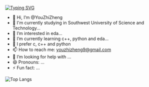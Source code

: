 [![Typing SVG](https://readme-typing-svg.demolab.com?font=Fira+Code&weight=500&size=22&pause=1000&color=58A6FF&width=435&lines=Hi%2C+I'm+YouZhiZheng)](https://git.io/typing-svg)

- 👋 Hi, I’m @YouZhiZheng
- 🏫 I'm currently studying in Southwest University of Science and Technology...
- 👀 I’m interested in eda...
- 🌱 I’m currently learning c++, python and eda...
- 🔭 I prefer c, c++ and python
- 📫 How to reach me: youzhizheng9@gmail.com
- 🤔 I’m looking for help with ...
- 😄 Pronouns: ...
- ⚡ Fun fact: ...

![Top Langs](https://github-readme-stats.vercel.app/api/top-langs/?username=YouZhiZheng)

<!---
YouZhiZheng/YouZhiZheng is a ✨ special ✨ repository because its `README.md` (this file) appears on your GitHub profile.
You can click the Preview link to take a look at your changes.
--->
